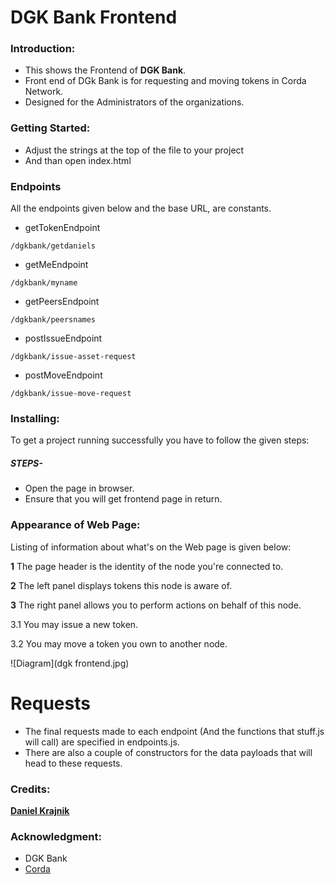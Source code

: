 # DGK Bank Frontend

### Introduction: 
- This shows the Frontend of **DGK Bank**.
- Front end of DGk Bank is for requesting and moving tokens in Corda Network.
- Designed for the Administrators of the organizations.

### Getting Started: 
- Adjust the strings at the top of the file to your project 
- And than open index.html 


### Endpoints
All the endpoints given below and the base URL, are constants.


- getTokenEndpoint
```
/dgkbank/getdaniels
```
- getMeEndpoint
```
/dgkbank/myname
```

- getPeersEndpoint
```
/dgkbank/peersnames
```

- postIssueEndpoint
```
/dgkbank/issue-asset-request
```
- postMoveEndpoint
```
/dgkbank/issue-move-request
```

### Installing: 
To get a project running successfully you have to follow the given steps: 
 
##### STEPS- 
 
- Open the page in browser.
- Ensure that you will get frontend page in return. 

### Appearance of Web Page:
Listing of information about what's on the Web page is given below:

**1** The page header is the identity of the node you're connected to.

**2**  The left panel displays tokens this node is aware of.

**3**  The right panel allows you to perform actions on behalf of this node.
       
  3.1  You may issue a new token.
  
  3.2   You may move a token you own to another node. 
  
  ![Diagram](dgk frontend.jpg)


# Requests
- The final requests made to each endpoint (And the functions that stuff.js will call) are specified in endpoints.js.
- There are also a couple of constructors for the data payloads that will head to these requests. 


### Credits: 
[**Daniel Krajnik**](daniel.krajnik@bcstechnology.com.au)


### Acknowledgment: 
- DGK Bank
- [Corda](https://www.corda.net/)



